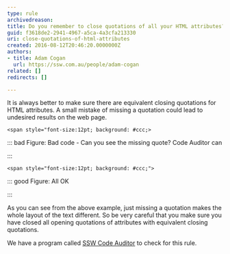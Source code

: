 ```yaml
---
type: rule
archivedreason: 
title: Do you remember to close quotations of all your HTML attributes?
guid: f3618de2-2941-4967-a5ca-4a3cfa213330
uri: close-quotations-of-html-attributes
created: 2016-08-12T20:46:20.0000000Z
authors:
- title: Adam Cogan
  url: https://ssw.com.au/people/adam-cogan
related: []
redirects: []

---
```


It is always better to make sure there are equivalent closing quotations for HTML attributes. A small mistake of missing a quotation could lead to undesired results on the web page.

<!--endintro-->





```
<span style="font-size:12pt; background: #ccc;>
```




::: bad
Figure: Bad code - Can you see the missing quote? Code Auditor can


:::



```
<span style="font-size:12pt; background: #ccc;">
```




::: good
Figure: All OK

:::

As you can see from the above example, just missing a quotation makes the whole layout of the text different. So be very careful that you make sure you have closed all opening quotations of attributes with equivalent closing quotations.

We have a program called [SSW Code Auditor](https&#58;//www.ssw.com.au/ssw/codeauditor/) to check for this rule.
